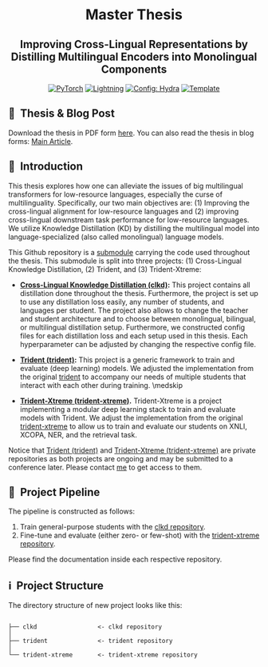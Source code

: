 <div align="center">

# Master Thesis
## Improving Cross-Lingual Representations by Distilling Multilingual Encoders into Monolingual Components

<a href="https://pytorch.org/get-started/locally/"><img alt="PyTorch" src="https://img.shields.io/badge/PyTorch-ee4c2c?logo=pytorch&logoColor=white"></a>
<a href="https://pytorchlightning.ai/"><img alt="Lightning" src="https://img.shields.io/badge/-Lightning-792ee5?logo=pytorchlightning&logoColor=white"></a>
<a href="https://hydra.cc/"><img alt="Config: Hydra" src="https://img.shields.io/badge/Config-Hydra-89b8cd"></a>
<a href="https://github.com/ashleve/lightning-hydra-template"><img alt="Template" src="https://img.shields.io/badge/-Lightning--Hydra--Template-017F2F?style=flat&logo=github&labelColor=gray"></a><br>

</div>

## :page_facing_up:&nbsp;&nbsp;Thesis & Blog Post

Download the thesis in PDF form [here](https://github.com/MinhDucBui/Master-Thesis/blob/main/Master_Thesis.pdf). You can also read the thesis in blog forms: [Main Article](https://minhducbui.github.io/distilling-multilingual/).

## 📌&nbsp;&nbsp;Introduction
This thesis explores how one can alleviate the issues of big multilingual transformers for low-resource languages, especially the curse of multilinguality. Specifically, our two main objectives are: (1) Improving the cross-lingual alignment for low-resource languages and (2) improving cross-lingual downstream task performance for low-resource languages. We utilize Knowledge Distillation (KD) by distilling the multilingual model into language-specialized (also called monolingual) language models.

This Github repository is a [submodule](https://github.blog/2016-02-01-working-with-submodules/) carrying the code used throughout the thesis. This submodule is split into three projects: (1) Cross-Lingual Knowledge Distillation, (2) Trident, and (3) Trident-Xtreme:

- **[Cross-Lingual Knowledge Distillation (clkd)](https://github.com/MinhDucBui/clkd):** This project contains all distillation done throughout the thesis. Furthermore, the project is set up to use any distillation loss easily, any number of students, and languages per student. The project also allows to change the teacher and student architecture and to choose between monolingual, bilingual, or multilingual distillation setup. Furthermore, we constructed config files for each distillation loss and each setup used in this thesis. Each hyperparameter can be adjusted by changing the respective config file.

- **[Trident (trident)](https://github.com/MinhDucBui/trident):** This project is a generic framework to train and evaluate (deep learning) models. We adjusted the implementation from the original [trident](https://github.com/fdschmidt93/trident) to accompany our needs of multiple students that interact with each other during training. \medskip

- **[Trident-Xtreme (trident-xtreme)](https://github.com/MinhDucBui/trident-xtreme).** Trident-Xtreme is a project implementing a modular deep learning stack to train and evaluate models with Trident. We adjust the implementation from the original [trident-xtreme](https://github.com/fdschmidt93/trident-xtreme) to allow us to train and evaluate our students on XNLI, XCOPA, NER, and the retrieval task. 

Notice that [Trident (trident)](https://github.com/MinhDucBui/trident) and [Trident-Xtreme (trident-xtreme)](https://github.com/MinhDucBui/trident-xtreme) are private repositories as both projects are ongoing and may be submitted to a conference later. Please contact [me](mailto:ducyaner@gmail.com) to get access to them.


## 🚀&nbsp;&nbsp;Project Pipeline

The pipeline is constructed as follows:

1. Train general-purpose students with the [clkd repository](https://github.com/MinhDucBui/clkd).
2. Fine-tune and evaluate (either zero- or few-shot) with the [trident-xtreme repository](https://github.com/MinhDucBui/trident-xtreme).

Please find the documentation inside each respective repository. 

## ℹ️&nbsp;&nbsp;Project Structure
The directory structure of new project looks like this:
```

├── clkd                 <- clkd repository
│
├── trident              <- trident repository
│
└── trident-xtreme       <- trident-xtreme repository
```
<br>
